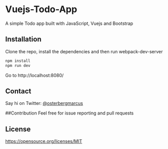 # Vuejs-Todo-App

A simple Todo app built with JavaScript, Vuejs and Bootstrap

## Installation

Clone the repo, install the dependencies and then run webpack-dev-server

```bash
npm install
npm run dev
```
Go to http://localhost:8080/

## Contact
Say hi on Twitter: [@osterbergmarcus](https://twitter.com/osterbergmarcus)

##Contribution
Feel free for issue reporting and pull requests

## License
https://opensource.org/licenses/MIT
